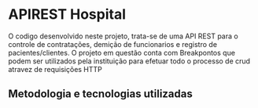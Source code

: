 # APIREST Hospital
O codigo desenvolvido neste projeto, trata-se de uma API REST para o controle de contratações, demição de funcionarios e registro de pacientes/clientes.
O projeto em questão conta com Breakpontos que podem ser utilizados pela instituição para efetuar todo o processo de crud atravez de requisições HTTP

## Metodologia e tecnologias utilizadas
